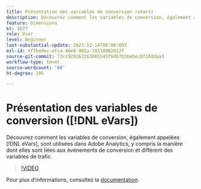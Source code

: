 ```yaml
---
title: Présentation des variables de conversion (eVars)
description: Découvrez comment les variables de conversion, également appelées eVars, sont utilisées dans Adobe Analytics, notamment en quoi elles sont liées aux événements de conversion et diffèrent des variables de trafic.
feature: Dimensions
kt: 3577
role: User
level: Beginner
last-substantial-update: 2023-12-14T00:00:00Z
exl-id: 4f7bedec-efca-46e8-981a-18118982012f
source-git-commit: 73cc929263263065545f6db7b3bebecbf10ddaa3
workflow-type: tm+mt
source-wordcount: '68'
ht-degree: 19%

---
```


# Présentation des variables de conversion ([!DNL eVars])

Découvrez comment les variables de conversion, également appelées [!DNL eVars], sont utilisées dans Adobe Analytics, y compris la manière dont elles sont liées aux événements de conversion et diffèrent des variables de trafic.

>[!VIDEO](https://video.tv.adobe.com/v/3429020/?quality=12&learn=on&captions=fre_fr)

Pour plus dʼinformations, consultez la [documentation](https://experienceleague.adobe.com/docs/analytics/components/dimensions/evar.html?lang=fr).
